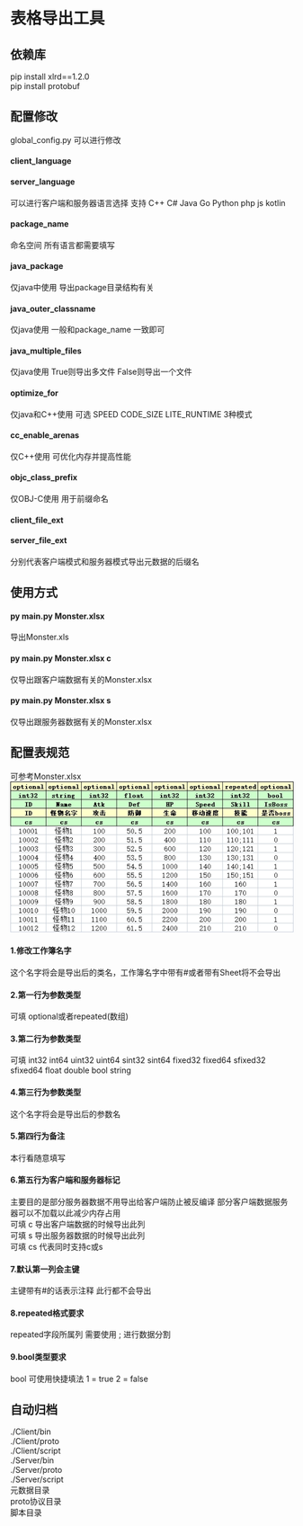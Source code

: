 # 表格导出工具  
## 依赖库  
pip install xlrd==1.2.0  
pip install protobuf

## 配置修改
global_config.py 可以进行修改  
#### client_language  
#### server_language  
可以进行客户端和服务器语言选择 支持 C++ C# Java Go Python php js kotlin  
#### package_name  
命名空间 所有语言都需要填写  
#### java_package  
仅java中使用 导出package目录结构有关
#### java_outer_classname  
仅java使用 一般和package_name 一致即可  
#### java_multiple_files
仅java使用 True则导出多文件 False则导出一个文件
#### optimize_for  
仅java和C++使用 可选 SPEED CODE_SIZE LITE_RUNTIME 3种模式
#### cc_enable_arenas  
仅C++使用 可优化内存并提高性能  
#### objc_class_prefix  
仅OBJ-C使用 用于前缀命名  
#### client_file_ext  
#### server_file_ext  
分别代表客户端模式和服务器模式导出元数据的后缀名  


## 使用方式
#### py main.py Monster.xlsx  
导出Monster.xls  
#### py main.py Monster.xlsx c  
仅导出跟客户端数据有关的Monster.xlsx  
#### py main.py Monster.xlsx s  
仅导出跟服务器数据有关的Monster.xlsx 

## 配置表规范  
可参考Monster.xlsx  
 ![image](https://github.com/JiajunJiang/ExcelToBytes/blob/Master/Example.jpg)
#### 1.修改工作簿名字  
这个名字将会是导出后的类名，工作簿名字中带有#或者带有Sheet将不会导出  
#### 2.第一行为参数类型  
可填 optional或者repeated(数组)  
#### 3.第二行为参数类型  
可填 int32 int64 uint32 uint64 sint32 sint64 fixed32 fixed64 sfixed32 sfixed64 float double bool string  
#### 4.第三行为参数类型 
这个名字将会是导出后的参数名  
#### 5.第四行为备注  
本行看随意填写
#### 6.第五行为客户端和服务器标记  
主要目的是部分服务器数据不用导出给客户端防止被反编译 部分客户端数据服务器可以不加载以此减少内存占用  
可填 c 导出客户端数据的时候导出此列  
可填 s 导出服务器数据的时候导出此列  
可填 cs 代表同时支持c或s  
#### 7.默认第一列会主键  
主键带有#的话表示注释 此行都不会导出 
#### 8.repeated格式要求  
repeated字段所属列 需要使用 ; 进行数据分割
#### 9.bool类型要求  
bool 可使用快捷填法 1 = true 2 = false  

## 自动归档  
./Client/bin  
./Client/proto  
./Client/script  
./Server/bin   
./Server/proto  
./Server/script  
元数据目录  
proto协议目录  
脚本目录
